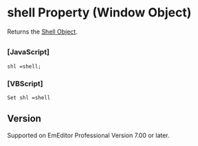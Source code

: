 # shell Property (Window Object)

Returns the [Shell Object](../shell/index).

## 

### \[JavaScript\]

```
shl =shell;
```

### \[VBScript\]

```
Set shl =shell
```

## Version

Supported on EmEditor Professional Version 7.00 or later.
